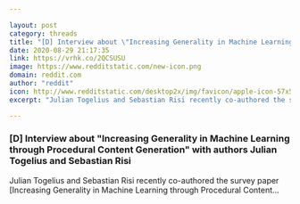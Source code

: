 ```yaml
---

layout: post
category: threads
title: "[D] Interview about \"Increasing Generality in Machine Learning through Procedural Content Generation\" with authors Julian Togelius and Sebastian Risi"
date: 2020-08-29 21:17:35
link: https://vrhk.co/2QCSUSU
image: https://www.redditstatic.com/new-icon.png
domain: reddit.com
author: "reddit"
icon: http://www.redditstatic.com/desktop2x/img/favicon/apple-icon-57x57.png
excerpt: "Julian Togelius and Sebastian Risi recently co-authored the survey paper [Increasing Generality in Machine Learning through Procedural Content..."

---
```


### [D] Interview about "Increasing Generality in Machine Learning through Procedural Content Generation" with authors Julian Togelius and Sebastian Risi

Julian Togelius and Sebastian Risi recently co-authored the survey paper [Increasing Generality in Machine Learning through Procedural Content...